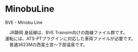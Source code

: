 # MinobuLine  
BVE - Minobu Line  
  
　JR静岡 身延線は、BVE Trainsim向けの路線ファイル群です。  
運転には、ATS-PTプラグインに対応した車両ファイルが必要です。  
　普通3623Mの西富士宮～下部温泉です。  
  
